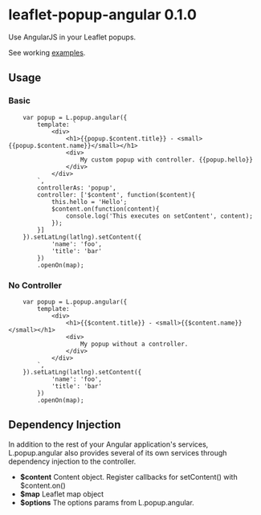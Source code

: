 # leaflet-popup-angular 0.1.0
Use AngularJS in your Leaflet popups. 

See working [examples](http://grantharris.github.io/leaflet-popup-angular/examples/examples.html).

## Usage

### Basic
```
	var popup = L.popup.angular({
		template: `
			<div>
				<h1>{{popup.$content.title}} - <small>{{popup.$content.name}}</small></h1>
				<div>
					My custom popup with controller. {{popup.hello}}
				</div>
			</div>
		`,
		controllerAs: 'popup',
		controller: ['$content', function($content){
			this.hello = 'Hello';
			$content.on(function(content){
				console.log('This executes on setContent', content);
			});
		}]
	}).setLatLng(latlng).setContent({
	    	'name': 'foo',
	    	'title': 'bar'
	    })
	    .openOn(map);
```


### No Controller

```
	var popup = L.popup.angular({
		template: `
			<div>
				<h1>{{$content.title}} - <small>{{$content.name}}</small></h1>
				<div>
					My popup without a controller.
				</div>
			</div>
		`,
	}).setLatLng(latlng).setContent({
	    	'name': 'foo',
	    	'title': 'bar'
	    })
	    .openOn(map);
```

## Dependency Injection
In addition to the rest of your Angular application's services, L.popup.angular also provides several of its own services through dependency injection to the controller.

* __$content__ Content object. Register callbacks for setContent() with $content.on()
* __$map__ Leaflet map object
* __$options__ The options params from L.popup.angular.
